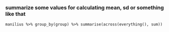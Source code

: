 ### summarize some values for calculating mean, sd or something like that
```manilius %>% group_by(group) %>% summarise(across(everything(), sum))```
